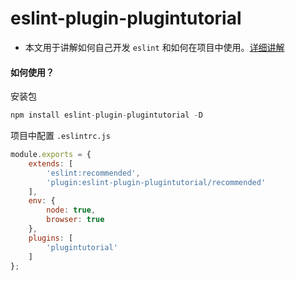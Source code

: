 # eslint-plugin-plugintutorial
- 本文用于讲解如何自己开发 `eslint` 和如何在项目中使用。[详细讲解]()

#### 如何使用？
安装包
```js
npm install eslint-plugin-plugintutorial -D
```

项目中配置
`.eslintrc.js`
```js
module.exports = {
    extends: [
        'eslint:recommended',
        'plugin:eslint-plugin-plugintutorial/recommended'
    ],
    env: {
        node: true,
        browser: true
    },
    plugins: [
        'plugintutorial'
    ]
};
```
